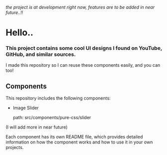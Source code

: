 *the project is at development right now, features are to be added in near future..!!*

# Hello..

### This project contains some cool UI designs I found on YouTube, GitHub, and similar sources. 
I made this repository so I can reuse these components easily, and you can too!

## Components
This repository includes the following components:
- Image Slider
 
    path: src/components/pure-css/slider
  
 (I will add more in near future)

Each component has its own README file, which provides detailed information on how the component works and how to use it in your own projects.
